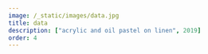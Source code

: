 ```yaml
---
image: /_static/images/data.jpg
title: data
description: ["acrylic and oil pastel on linen", 2019]
order: 4
---
```

